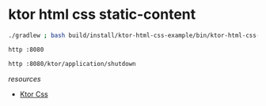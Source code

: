 # ktor html css static-content

```bash
./gradlew ; bash build/install/ktor-html-css-example/bin/ktor-html-css-example

http :8080

http :8080/ktor/application/shutdown 
```

_resources_

* [Ktor Css](https://ktor.io/samples/other/css-dsl.html)
